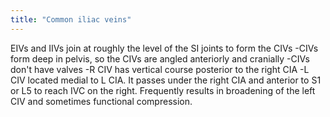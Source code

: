 ```yaml
---
title: "Common iliac veins"
---
```

EIVs and IIVs join at roughly the level of the SI joints to form the CIVs
-CIVs form deep in pelvis, so the CIVs are angled anteriorly and cranially
-CIVs don't have valves
-R CIV has vertical course posterior to the right CIA
-L CIV located medial to L CIA. It passes under the right CIA and anterior to S1 or L5 to reach IVC on the right. Frequently results in broadening of the left CIV and sometimes functional compression.

